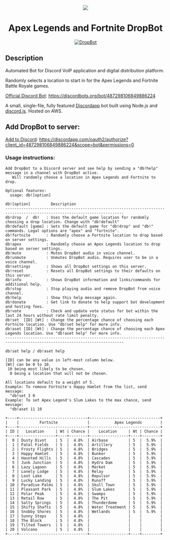 
<p align="center"><img src="https://images.discordapp.net/avatars/487298106849886224/3a7aecf76365ae6df789ff9486a32d47.png"></p>
<h1 align="center">Apex Legends and Fortnite DropBot</h1>

<p align="center">
  <a href="https://discordbots.org/bot/487298106849886224" >
    <img src="https://discordbots.org/api/widget/487298106849886224.svg" alt="DropBot" />
  </a>
</p>

## Description
Automated Bot for Discord VoIP application and digital distribution platform. 

Randomly selects a location to start in for the Apex Legends and Fortnite Battle Royale games.

[Official Discord Bot](https://discordbots.org/bot/487298106849886224):
https://discordbots.org/bot/487298106849886224

A small, single-file, fully featured [Discordapp](https://discordapp.com) bot built using Node.js and [discord.js](https://discord.js.org).
Hosted on AWS.

## Add DropBot to server:

[Add to Discord](https://discordapp.com/oauth2/authorize?client_id=487298106849886224&scope=bot&permissions=0):
https://discordapp.com/oauth2/authorize?client_id=487298106849886224&scope=bot&permissions=0

### Usage instructions:
```
Add DropBot to a Discord server and see help by sending a "db!help" message in a channel with DropBot active.
   Will randomly choose a location in Apex Legends and Fortnite to drop.

Optional features:
  usage: db![option]

db![option]         Description
--------------------------------------------------------------------------------------------------------------------------
db!drop  /  db!   : Uses the default game location for randomly choosing a drop location. Change with "db!default"
db!default [game] : Sets the default game for "db!drop" and "db!" commands. Legal options are "apex" and "fortnite".
db!fortnite       : Randomly choose a Fortnite location to drop based on server settings.
db!apex           : Randomly choose an Apex Legends location to drop based on server settings.
db!mute           : Mutes DropBot audio in voice channel.
db!unmute         : Unmutes DropBot audio. Requires user to be in a voice channel.
db!settings       : Shows all DropBot settings on this server.
db!reset          : Resets all DropBot settings to their defaults on this server.
db!info           : Shows DropBot information and links/commands for additional help.
db!stop           : Stop playing audio and remove DropBot from voice channel.
db!help           : Show this help message again.
db!donate         : Get link to donate to help support bot development and hosting fees.
db!vote           : Check and update vote status for bot within the last 24 hours without rate limit penalty.
db!set  [ID] [Wt] : Change the percentage chance of choosing each Fortnite location. Use "db!set help" for more info.
db!aset [ID] [Wt] : Change the percentage chance of choosing each Apex Legends location. Use "db!aset help" for more info.
--------------------------------------------------------------------------------------------------------------------------

db!set help / db!aset help

[ID] can be any value in left-most column below.
[Wt] can be 0 to 10.
 10 being most likely to be chosen.
  0 being a location that will not be chosen.

All locations default to a weight of 5.
Example: To remove Fortnite's Happy Hamlet from the list, send message:
  "db!set 3 0
Example: To set Apex Legend's Slum Lakes to the max chance, send message:
  "db!aset 11 10

+----+------------------------------+-------------------------------+
|    |         Fortnite             |           Apex Legends        |
+----+------------------------------+-------------------------------+
| ID |   Location     | Wt | Chance |    Location     | Wt | Chance |
+----+----------------+----+--------+-----------------+----+--------+
|  0 | Dusty Divot    | 5  |  4.8%  | Airbase         | 5  |  5.9%  |
|  1 | Fatal Fields   | 5  |  4.8%  | Artillery       | 5  |  5.9%  |
|  2 | Frosty Flights | 5  |  4.8%  | Bridges         | 5  |  5.9%  |
|  3 | Happy Hamlet   | 5  |  4.8%  | Bunker          | 5  |  5.9%  |
|  4 | Haunted Hills  | 5  |  4.8%  | Cascades        | 5  |  5.9%  |
|  5 | Junk Junction  | 5  |  4.8%  | Hydro Dam       | 5  |  5.9%  |
|  6 | Lazy Lagoon    | 5  |  4.8%  | Market          | 5  |  5.9%  |
|  7 | Lonely Lodge   | 5  |  4.8%  | Relay           | 5  |  5.9%  |
|  8 | Loot Lake      | 5  |  4.8%  | Repulsor        | 5  |  5.9%  |
|  9 | Lucky Landing  | 5  |  4.8%  | Runoff          | 5  |  5.9%  |
| 10 | Paradise Palms | 5  |  4.8%  | Skull Town      | 5  |  5.9%  |
| 11 | Pleasant Park  | 5  |  4.8%  | Slum Lakes      | 5  |  5.9%  |
| 12 | Polar Peak     | 5  |  4.8%  | Swamps          | 5  |  5.9%  |
| 13 | Retail Row     | 5  |  4.8%  | The Pit         | 5  |  5.9%  |
| 14 | Salty Springs  | 5  |  4.8%  | Thunderdome     | 5  |  5.9%  |
| 15 | Shifty Shafts  | 5  |  4.8%  | Water Treatment | 5  |  5.9%  |
| 16 | Snobby Shores  | 5  |  4.8%  | Wetlands        | 5  |  5.9%  |
| 17 | Sunny Steps    | 5  |  4.8%  |                 |    |        |
| 18 | The Block      | 5  |  4.8%  |                 |    |        |
| 19 | Tilted Towers  | 5  |  4.8%  |                 |    |        |
| 20 | Volcano        | 5  |  4.8%  |                 |    |        |
+----+------------------------------+-----------------+----+--------+
```
